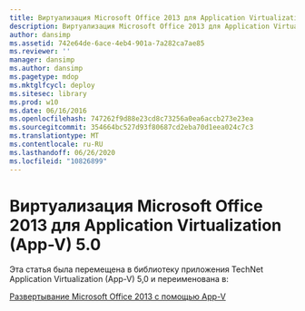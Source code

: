 ```yaml
---
title: Виртуализация Microsoft Office 2013 для Application Virtualization (App-V) 5.0
description: Виртуализация Microsoft Office 2013 для Application Virtualization (App-V) 5.0
author: dansimp
ms.assetid: 742e64de-6ace-4eb4-901a-7a282ca7ae85
ms.reviewer: ''
manager: dansimp
ms.author: dansimp
ms.pagetype: mdop
ms.mktglfcycl: deploy
ms.sitesec: library
ms.prod: w10
ms.date: 06/16/2016
ms.openlocfilehash: 747262f9d88e23cd8c73256a0ea6accb273e23ea
ms.sourcegitcommit: 354664bc527d93f80687cd2eba70d1eea024c7c3
ms.translationtype: MT
ms.contentlocale: ru-RU
ms.lasthandoff: 06/26/2020
ms.locfileid: "10826899"
---
```

# Виртуализация Microsoft Office 2013 для Application Virtualization (App-V) 5.0


Эта статья была перемещена в библиотеку приложения TechNet Application Virtualization (App-V) 5,0 и переименована в:

[Развертывание Microsoft Office 2013 с помощью App-V](../appv-v5/deploying-microsoft-office-2013-by-using-app-v.md)

 

 






